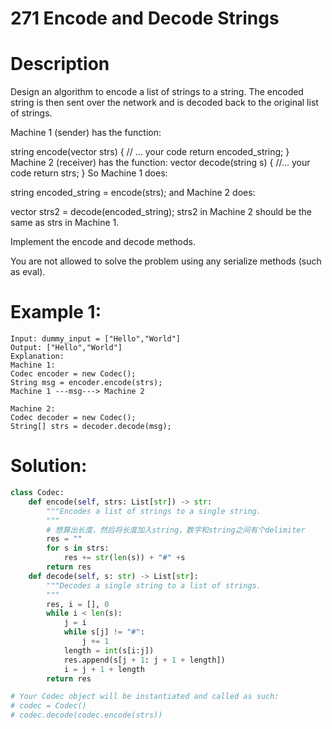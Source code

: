 # 271 Encode and Decode Strings
# Description
Design an algorithm to encode a list of strings to a string. The encoded string is then sent over the network and is decoded back to the original list of strings.

Machine 1 (sender) has the function:

string encode(vector<string> strs) {
  // ... your code
  return encoded_string;
}
Machine 2 (receiver) has the function:
vector<string> decode(string s) {
  //... your code
  return strs;
}
So Machine 1 does:

string encoded_string = encode(strs);
and Machine 2 does:

vector<string> strs2 = decode(encoded_string);
strs2 in Machine 2 should be the same as strs in Machine 1.

Implement the encode and decode methods.

You are not allowed to solve the problem using any serialize methods (such as eval).

 # Example 1:

```
Input: dummy_input = ["Hello","World"]
Output: ["Hello","World"]
Explanation:
Machine 1:
Codec encoder = new Codec();
String msg = encoder.encode(strs);
Machine 1 ---msg---> Machine 2

Machine 2:
Codec decoder = new Codec();
String[] strs = decoder.decode(msg);
```

# Solution:
```py
class Codec:
    def encode(self, strs: List[str]) -> str:
        """Encodes a list of strings to a single string.
        """
        # 想算出长度，然后将长度加入string，数字和string之间有个delimiter
        res = ""
        for s in strs:
            res += str(len(s)) + "#" +s
        return res
    def decode(self, s: str) -> List[str]:
        """Decodes a single string to a list of strings.
        """
        res, i = [], 0
        while i < len(s):
            j = i
            while s[j] != "#":
                j += 1
            length = int(s[i:j])
            res.append(s[j + 1: j + 1 + length])
            i = j + 1 + length
        return res

# Your Codec object will be instantiated and called as such:
# codec = Codec()
# codec.decode(codec.encode(strs))
```